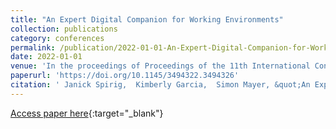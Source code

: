 ```yaml
---
title: "An Expert Digital Companion for Working Environments"
collection: publications
category: conferences
permalink: /publication/2022-01-01-An-Expert-Digital-Companion-for-Working-Environments
date: 2022-01-01
venue: 'In the proceedings of Proceedings of the 11th International Conference on the Internet of Things'
paperurl: 'https://doi.org/10.1145/3494322.3494326'
citation: ' Janick Spirig,  Kimberly Garcia,  Simon Mayer, &quot;An Expert Digital Companion for Working Environments.&quot; In the proceedings of Proceedings of the 11th International Conference on the Internet of Things, 2022.'
---
```

[Access paper here](https://doi.org/10.1145/3494322.3494326){:target="_blank"}
